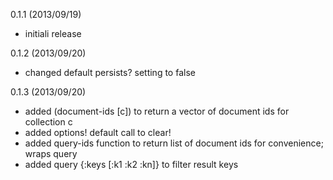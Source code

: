 0.1.1 (2013/09/19)
- initiali release

0.1.2 (2013/09/20)
- changed default persists? setting to false

0.1.3 (2013/09/20)
- added (document-ids [c]) to return a vector of document ids for collection c
- added options! default call to clear!
- added query-ids function to return list of document ids for convenience; wraps query
- added query {:keys [:k1 :k2 :kn]} to filter result keys